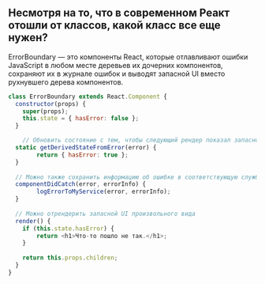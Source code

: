## Несмотря на то, что в современном Реакт отошли от классов, какой класс все еще нужен?


ErrorBoundary — это компоненты React, которые отлавливают ошибки JavaScript в любом месте деревьев их дочерних компонентов, сохраняют их в журнале ошибок и выводят запасной UI вместо рухнувшего дерева компонентов.

```javascript
class ErrorBoundary extends React.Component {
  constructor(props) {
    super(props);
    this.state = { hasError: false };
  }

	// Обновить состояние с тем, чтобы следующий рендер показал запасной UI.   
  static getDerivedStateFromError(error) {  
  		return { hasError: true };  
  }
  
  // Можно также сохранить информацию об ошибке в соответствующую службу журнала ошибок  
  componentDidCatch(error, errorInfo) {    
  		logErrorToMyService(error, errorInfo);  
  }
  
  // Можно отрендерить запасной UI произвольного вида      
  render() {
    if (this.state.hasError) {      
		return <h1>Что-то пошло не так.</h1>;    
	}
	
    return this.props.children; 
  }
}
```